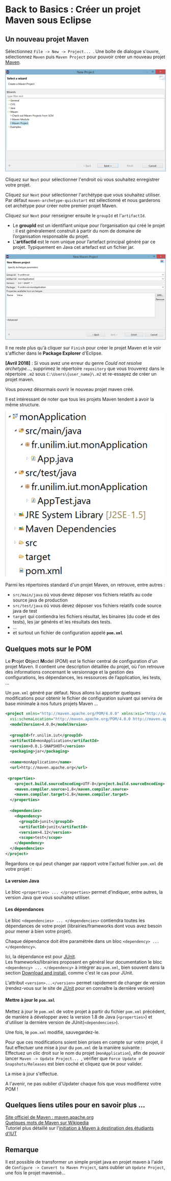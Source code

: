 # Back to Basics : Créer un projet Maven sous Eclipse

## Un nouveau projet Maven
Sélectionnez `File -> New -> Project... `. Une boîte de dialogue s'ouvre, sélectionnez `Maven` puis `Maven Project` pour pouvoir créer un nouveau projet [Maven](https://maven.apache.org/).

![Wizard pour créer un projet maven](images/MavenProjetWizard.png)

Cliquez sur `Next` pour sélectionner l'endroit où vous souhaitez enregistrer votre projet.
 
Cliquez sur `Next` pour sélectionner l'archétype que vous souhaitez utiliser.   
Par défaut `maven-archetype-quickstart` est sélectionné et nous garderons cet archétype pour créer notre premier projet Maven.

Cliquez sur `Next` pour renseigner ensuite le `groupId` et l'`artifactId`.

- Le **groupId** est un identifiant unique pour l’organisation qui créé le projet : il est généralement construit à partir du nom de domaine de l’organisation responsable du projet. 
- L'**artifactId** est le nom unique pour l’artefact principal généré par ce projet. Typiquement en Java cet artefact est un fichier jar. 

![GroupId et ArtefactId](images/ArchetypeParametres.png)

Il ne reste plus qu'à cliquer sur `Finish` pour créer le projet Maven et le voir s'afficher dans le **Package Explorer** d'Eclipse.

**[Avril 2018]** : Si vous avez une erreur du genre *Could not resolve archetype...*, supprimez le répertoire `repository` que vous trouverez dans le répertoire `.m2` sous `C:\Users\{user_name}\.m2` et re-essayez de créer un projet maven.  

Vous pouvez désormais ouvrir le nouveau projet maven créé. 

Il est intéressant de noter que tous les projets Maven tendent à avoir la même structure.

![Structure Projet Maven](images/MavenProjetStructure.png)

Parmi les répertoires standard d'un projet Maven, on retrouve, entre autres :
	
* `src/main/java` où vous devez déposer vos fichiers relatifs au code source java de production
* `src/test/java` où vous devez déposer vos fichiers relatifs code source java de test
* `target` qui contiendra les fichiers résultat, les binaires (du code et des tests), les jar générés et les résultats des tests.
* ...
* et surtout un fichier de configuration appelé **`pom.xml`**
	

## Quelques mots sur le POM
Le **P**rojet **O**bject **M**odel (POM) est le fichier central de configuration d'un projet Maven. Il contient une description détaillée du projet, où l'on retrouve des informations concernant le versionnage et la gestion des configurations, les dépendances, les ressources de l’application, les tests, ...

Un `pom.xml` généré par défaut. Nous allons lui apporter quelques modifications pour obtenir le fichier de configuration suivant qui servira de base minimale à nos futurs projets Maven ...

```XML
<project xmlns="http://maven.apache.org/POM/4.0.0" xmlns:xsi="http://www.w3.org/2001/XMLSchema-instance"
  xsi:schemaLocation="http://maven.apache.org/POM/4.0.0 http://maven.apache.org/xsd/maven-4.0.0.xsd">
  <modelVersion>4.0.0</modelVersion>

  <groupId>fr.unilim.iut</groupId>
  <artifactId>monApplication</artifactId>
  <version>0.0.1-SNAPSHOT</version>
  <packaging>jar</packaging>

  <name>monApplication</name>
  <url>http://maven.apache.org</url>

 <properties>
    <project.build.sourceEncoding>UTF-8</project.build.sourceEncoding>
    <maven.compiler.source>1.8</maven.compiler.source>
    <maven.compiler.target>1.8</maven.compiler.target>
  </properties>

  <dependencies>
    <dependency>
      <groupId>junit</groupId>
      <artifactId>junit</artifactId>
      <version>4.12</version>
      <scope>test</scope>
    </dependency>
  </dependencies>
</project>
```
Regardons ce qui peut changer par rapport votre l'actuel fichier `pom.xml` de votre projet :

#### La version Java
Le bloc `<properties> ... </properties>` permet d'indiquer, entre autres, la version Java que vous souhaitez utiliser.

#### Les dépendances
Le bloc `<dependencies> ... </dependencies>` contiendra toutes les dépendances de votre projet (librairies/frameworks dont vous avez besoin pour mener à bien votre projet).  

Chaque dépendance doit être paramétrée dans un bloc `<dependency> ... </dependency>`.    

Ici, la dépendance est pour [JUnit](http://junit.org/junit4/).  
Les frameworks/librairies proposent en général leur documentation le bloc `<dependency> ... </dependency>` à intégrer au `pom.xml`, bien souvent dans la section [Download and install](https://github.com/junit-team/junit4/wiki/Download-and-Install), comme c'est le cas pour JUnit.  

L'attribut `<version>...</version>` permet rapidement de changer de version (rendez-vous sur le site de [JUnit](http://junit.org/junit4/) pour en connaître la dernière version)

#### Mettre à jour le `pom.xml`

Mettez à jour le `pom.xml` de votre projet à partir du fichier `pom.xml` précédent, de manière à développer avec la version 1.8 de Java (`<properties>`) et d'utiliser la dernière version de JUnit(`<dependencies>`).  

Une fois, le `pom.xml` modifié, sauvegardez-le.

Pour que ces modifications soient bien prises en compte sur votre projet, il faut effectuer une mise à jour du `pom.xml` de la manière suivante :  
Effectuez un clic droit sur le nom du projet (`monApplication`), afin de pouvoir lancer `Maven -> Update Project... `, vérifier que `Force Update of Snapshots/Releases` est bien coché et cliquez que `OK` pour valider.

La mise à jour s'effectue.

A l'avenir, ne pas oublier d'Updater chaque fois que vous modifierez votre POM !


## Quelques liens utiles pour en savoir plus ...
[Site officiel de Maven : maven.apache.org](https://maven.apache.org/)    
[Quelques mots de Maven sur Wikipedia](https://fr.wikipedia.org/wiki/Apache_Maven)    
Tutoriel plus détaillé sur l'[initiation à Maven à destination des étudiants d'IUT](https://github.com/nedseb/TutoMaven)  

## Remarque
Il est possible de transformer un simple projet java en projet maven à l'aide de `Configure -> Convert to Maven Project`, sans oublier un `Update Project`, une fois le projet mavenisé...




